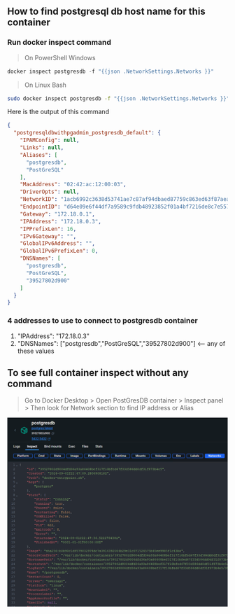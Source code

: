 ## How to find postgresql db host name for this container

### Run docker inspect command

> On PowerShell Windows
``` PowerShell
docker inspect postgresdb -f "{{json .NetworkSettings.Networks }}"
````
> On Linux Bash
``` Bash
sudo docker inspect postgresdb -f "{{json .NetworkSettings.Networks }}"
```
Here is the output of this command

```json
{
  "postgresqldbwithpgadmin_postgresdb_default": {
    "IPAMConfig": null,
    "Links": null,
    "Aliases": [
      "postgresdb",
      "PostGreSQL"
    ],
    "MacAddress": "02:42:ac:12:00:03",
    "DriverOpts": null,
    "NetworkID": "1acb6992c3638d53741ae7c87af94dbaed87759c863ed63f87aea0f4c3f25450",
    "EndpointID": "d64e09e6f44df7a9589c9fdb48923852f01a4bf7216de8c7e557170a80e8be95",
    "Gateway": "172.18.0.1",
    "IPAddress": "172.18.0.3",
    "IPPrefixLen": 16,
    "IPv6Gateway": "",
    "GlobalIPv6Address": "",
    "GlobalIPv6PrefixLen": 0,
    "DNSNames": [
      "postgresdb",
      "PostGreSQL",
      "39527802d900"
    ]
  }
}
```
### 4 addresses to use to connect to postgresdb container
1. "IPAddress": "172.18.0.3"
2. "DNSNames": ["postgresdb","PostGreSQL","39527802d900"] <-- any of these values

## To see full container inspect without any command
> Go to Docker Desktop > Open PostGresDB container > Inspect panel > Then look for Network section to find IP address or Alias

![Insepct Container](dbContinerInspectNetwork.png)